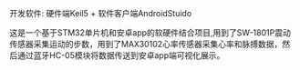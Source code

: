 开发软件: 硬件端Keil5 + 软件客户端AndroidStuido

  这是一个基于STM32单片机和安卓app的软硬件结合项目,用到了SW-1801P震动传感器采集运动的步数，用到了MAX30102心率传感器采集心率和脉搏数据，然后通过蓝牙HC-05模块将数据传送到安卓app端可视化展示。

